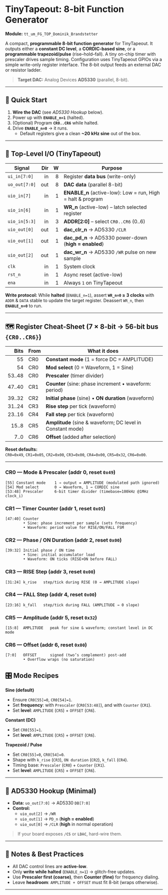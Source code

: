 # TinyTapeout: 8-bit Function Generator  
**Module:** `tt_um_FG_TOP_Dominik_Brandstetter`

A compact, **programmable 8-bit function generator** for TinyTapeout. It outputs either a **constant DC level**, a **CORDIC-based sine**, or a **programmable trapezoid/pulse** (rise–hold–fall). A tiny on-chip timer with prescaler drives sample timing. Configuration uses TinyTapeout GPIOs via a simple write-only register interface. The 8-bit output feeds an external DAC or resistor ladder.

> **Target DAC:** Analog Devices **AD5330** (parallel, 8-bit).

---

## 🚀 Quick Start

1. **Wire the DAC** (see *AD5330 Hookup* below).  
2. Power up with **`ENABLE_n=1`** (halted).  
3. (Optional) Program **`CR0..CR6`** while halted.  
4. Drive **`ENABLE_n=0`** → it runs.  
   - Default registers give a clean **~20 kHz sine** out of the box.

---

## 🧰 Top-Level I/O (TinyTapeout)

| Signal         | Dir | W | Purpose |
|---|---:|---:|---|
| `ui_in[7:0]`   | in  | 8 | Register **data bus** (write-only) |
| `uo_out[7:0]`  | out | 8 | **DAC data** (parallel 8-bit) |
| `uio_in[7]`    | in  | 1 | **ENABLE_n** (active-low): Low = run, High = halt & program |
| `uio_in[6]`    | in  | 1 | **WR_n** (active-low) – latch selected register |
| `uio_in[5:3]`  | in  | 3 | **ADDR[2:0]** – select `CR0..CR6` (0..6) |
| `uio_out[0]`   | out | 1 | **dac_clr_n** → AD5330 `/CLR` |
| `uio_out[1]`   | out | 1 | **dac_pd_n** → AD5330 power-down (**high = enabled**) |
| `uio_out[2]`   | out | 1 | **dac_wr_n** → AD5330 `/WR` pulse on new sample |
| `clk`          | in  | 1 | System clock |
| `rst_n`        | in  | 1 | Async reset (active-low) |
| `ena`          | in  | 1 | Always `1` on TinyTapeout |

**Write protocol:** While **halted** (`ENABLE_n=1`), assert **`WR_n=0` ≥ 3 clocks** with `ADDR` & `DATA` stable to update the target register. Deassert `WR_n`, then **`ENABLE_n=0`** to run.

---

## 🗺️ Register Cheat-Sheet (7 × 8-bit → 56-bit bus `{CR0..CR6}`)

| Bits   | From | What it does |
|---:|---|---|
| 55     | CR0 | **Constant mode** (1 = force DC = AMPLITUDE) |
| 54     | CR0 | **Mod select** (0 = Waveform, 1 = Sine) |
| 53..48 | CR0 | **Prescaler** (timer divider) |
| 47..40 | CR1 | **Counter** (sine: phase increment • waveform: period) |
| 39..32 | CR2 | **Initial phase** (sine) • **ON duration** (waveform) |
| 31..24 | CR3 | **Rise step** per tick (waveform) |
| 23..16 | CR4 | **Fall step** per tick (waveform) |
| 15..8  | CR5 | **Amplitude** (sine & waveform; DC level in Constant mode) |
| 7..0   | CR6 | **Offset** (added after selection) |

**Reset defaults:**  
`CR0=0x49`, `CR1=0x05`, `CR2=0x00`, `CR3=0x00`, `CR4=0x00`, `CR5=0x32`, `CR6=0x00`.

---

### CR0 — Mode & Prescaler (addr 0, reset `0x49`)
```
[55] Constant mode    1 → output = AMPLITUDE (modulated path ignored)
[54] Mod select       0 → Waveform, 1 → CORDIC sine
[53:48] Prescaler     6-bit timer divider (timebase=100kHz @1MHz clock_i)
```

### CR1 — Timer Counter (addr 1, reset `0x05`)
```
[47:40] Counter
        • Sine: phase increment per sample (sets frequency)
        • Waveform: period value for RISE/ON/FALL FSM
```

### CR2 — Phase / ON Duration (addr 2, reset `0x00`)
```
[39:32] Initial phase / ON time
        • Sine: initial accumulator load
        • Waveform: ON ticks (RISE+ON before FALL)
```

### CR3 — RISE Step (addr 3, reset `0x00`)
```
[31:24] k_rise   step/tick during RISE (0 → AMPLITUDE slope)
```

### CR4 — FALL Step (addr 4, reset `0x00`)
```
[23:16] k_fall   step/tick during FALL (AMPLITUDE → 0 slope)
```

### CR5 — Amplitude (addr 5, reset `0x32`)
```
[15:8]  AMPLITUDE   peak for sine & waveform; constant level in DC mode
```

### CR6 — Offset (addr 6, reset `0x00`)
```
[7:0]   OFFSET      signed (two’s complement) post-add
        • Overflow wraps (no saturation)
```

## 🎛️ Mode Recipes

**Sine (default)**
- Ensure `CR0[55]=0`, `CR0[54]=1`.  
- Set **frequency**: with `Prescaler` (`CR0[53:48]`), and with `Counter` (`CR1`).  
- Set **level**: `AMPLITUDE` (`CR5`) + `OFFSET` (`CR6`).

**Constant (DC)**
- Set `CR0[55]=1`.  
- Set **level**: `AMPLITUDE` (`CR5`) + `OFFSET` (`CR6`).

**Trapezoid / Pulse**
- Set `CR0[55]=0`, `CR0[54]=0`.  
- Shape with `k_rise` (`CR3`), `ON duration` (`CR2`), `k_fall` (`CR4`).  
- Timing base: `Prescaler` (`CR0`) + `Counter` (`CR1`).  
- Set **level**: `AMPLITUDE` (`CR5`) + `OFFSET` (`CR6`).

---

## 🔌 AD5330 Hookup (Minimal)

- **Data:** `uo_out[7:0]` → AD5330 `DB[7:0]`  
- **Control:**  
  - `uio_out[2]` → `/WR`  
  - `uio_out[1]` → `PD_n` (**high = enabled**)  
  - `uio_out[0]` → `/CLR` (**high** in normal operation)

> If your board exposes **`/CS`** or **`LDAC`**, hard-wire them.

---

## 📝 Notes & Best Practices

- All DAC control lines are **active-low**.  
- Only **write while halted** (`ENABLE_n=1`) → glitch-free updates.  
- Use **Prescaler first (coarse)**, then **Counter (fine)** for frequency dialing.  
- Leave **headroom**: `AMPLITUDE + OFFSET` must fit 8-bit (wraps otherwise).

---
